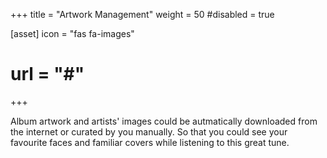 +++
title = "Artwork Management"
weight = 50
#disabled = true

[asset]
  icon = "fas fa-images"
  # url = "#"
+++

Album artwork and artists' images could be autmatically downloaded
from the internet or curated by you manually. So that you could
see your favourite faces and familiar covers while listening
to this great tune.
